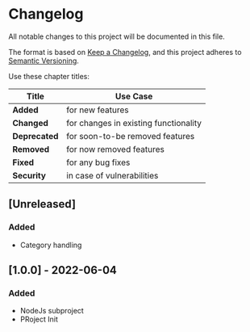 # Changelog
All notable changes to this project will be documented in this file.

The format is based on [Keep a Changelog](https://keepachangelog.com/en/1.0.0/),
and this project adheres to [Semantic Versioning](https://semver.org/spec/v2.0.0.html).

Use these chapter titles:

| Title          | Use Case                              |
|----------------|---------------------------------------|
| __Added__      | for new features                      |
| __Changed__    | for changes in existing functionality |
| __Deprecated__ | for soon-to-be removed features       |
| __Removed__    | for now removed features              |
| __Fixed__      | for any bug fixes                     |
| __Security__   | in case of vulnerabilities            |

## [Unreleased]

### Added

* Category handling

## [1.0.0] - 2022-06-04

### Added

* NodeJs subproject
* PRoject Init
